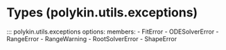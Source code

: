 # Types (polykin.utils.exceptions)

::: polykin.utils.exceptions
    options:
        members:
            - FitError
            - ODESolverError
            - RangeError
            - RangeWarning
            - RootSolverError
            - ShapeError
